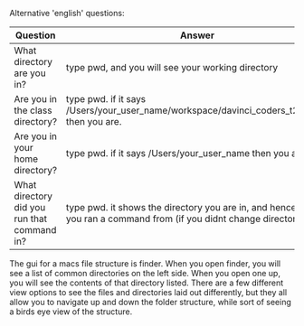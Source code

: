 Alternative 'english' questions:

Question | Answer
--- | ---
What directory are you in? | type pwd, and you will see your working directory
Are you in the class directory? | type pwd. if it says /Users/your_user_name/workspace/davinci_coders_t2_2014, then you are.
Are you in your home directory? | type pwd. if it says /Users/your_user_name then you are.
What directory did you run that command in? | type pwd. it shows the directory you are in, and hence where you ran a command from (if you didnt change directories)

The gui for a macs file structure is finder. When you open finder, 
you will see a list of common directories on the left side. 
When you open one up, you will see the contents of that directory listed. 
There are a few different view options to see the files and directories laid out differently, 
but they all allow you to navigate up and down the folder structure, 
while sort of seeing a birds eye view of the structure. 
